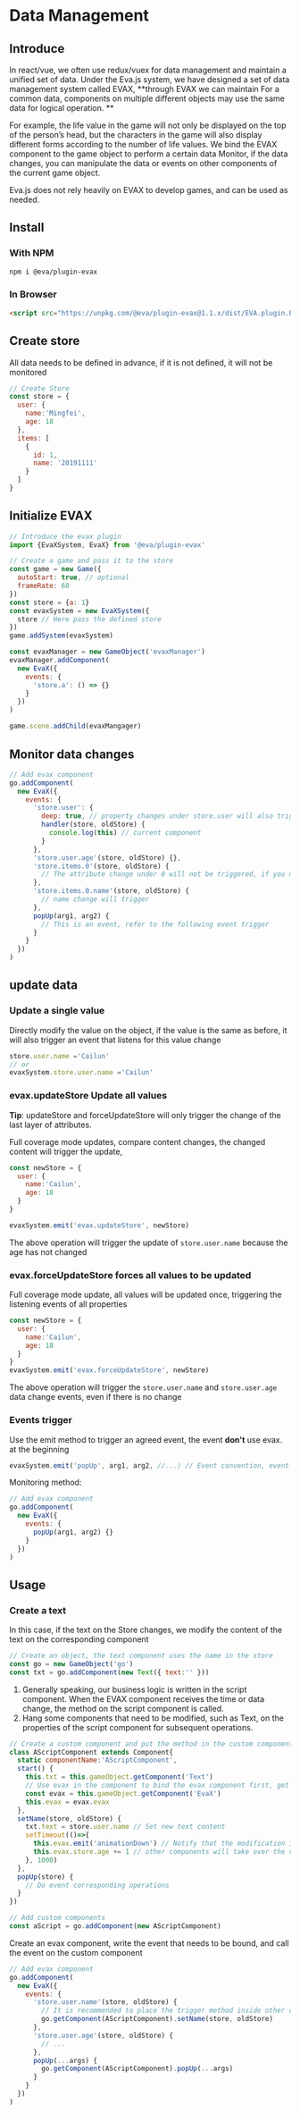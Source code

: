 # Data Management

## Introduce

In react/vue, we often use redux/vuex for data management and maintain a unified set of data. Under the Eva.js system, we have designed a set of data management system called EVAX, **through EVAX we can maintain For a common data, components on multiple different objects may use the same data for logical operation. **

For example, the life value in the game will not only be displayed on the top of the person’s head, but the characters in the game will also display different forms according to the number of life values. We bind the EVAX component to the game object to perform a certain data Monitor, if the data changes, you can manipulate the data or events on other components of the current game object.

Eva.js does not rely heavily on EVAX to develop games, and can be used as needed.

## Install

### With NPM
```bash
npm i @eva/plugin-evax
```

### In Browser
```html
<script src="https://unpkg.com/@eva/plugin-evax@1.1.x/dist/EVA.plugin.EVAX.min.js"></script>
```

## Create store

All data needs to be defined in advance, if it is not defined, it will not be monitored

```js
// Create Store
const store = {
  user: {
    name:'Mingfei',
    age: 18
  },
  items: [
    {
      id: 1,
      name: '20191111'
    }
  ]
}
```

## Initialize EVAX

```js
// Introduce the evax plugin
import {EvaXSystem, EvaX} from '@eva/plugin-evax'

// Create a game and pass it to the store
const game = new Game({
  autoStart: true, // optional
  frameRate: 60
})
const store = {a: 1}
const evaxSystem = new EvaXSystem({
  store // Here pass the defined store
})
game.addSystem(evaxSystem)

const evaxManager = new GameObject('evaxManager')
evaxManager.addComponent(
  new EvaX({
    events: {
      'store.a': () => {}
    }
  })
)

game.scene.addChild(evaxMangager)
```

## Monitor data changes

```js
// Add evax component
go.addComponent(
  new EvaX({
    events: {
      'store.user': {
        deep: true, // property changes under store.user will also trigger
        handler(store, oldStore) {
          console.log(this) // current component
        }
      },
      'store.user.age'(store, oldStore) {},
      'store.items.0'(store, oldStore) {
        // The attribute change under 0 will not be triggered, if you need to monitor, you need to set deep
      },
      'store.items.0.name'(store, oldStore) {
        // name change will trigger
      },
      popUp(arg1, arg2) {
        // This is an event, refer to the following event trigger
      }
    }
  })
)
```

###

## update data

### Update a single value

Directly modify the value on the object, if the value is the same as before, it will also trigger an event that listens for this value change

```js
store.user.name ='Cailun'
// or
evaxSystem.store.user.name ='Cailun'
```

### evax.updateStore Update all values

**Tip**: updateStore and forceUpdateStore will only trigger the change of the last layer of attributes.

Full coverage mode updates, compare content changes, the changed content will trigger the update,

```js
const newStore = {
  user: {
    name:'Cailun',
    age: 18
  }
}

evaxSystem.emit('evax.updateStore', newStore)
```

The above operation will trigger the update of `store.user.name` because the age has not changed

### evax.forceUpdateStore forces all values ​​to be updated

Full coverage mode update, all values ​​will be updated once, triggering the listening events of all properties

```js
const newStore = {
  user: {
    name:'Cailun',
    age: 18
  }
}
evaxSystem.emit('evax.forceUpdateStore', newStore)
```

The above operation will trigger the `store.user.name` and `store.user.age` data change events, even if there is no change

### Events trigger

Use the emit method to trigger an agreed event, the event **don't** use evax. at the beginning

```js
evaxSystem.emit('popUp', arg1, arg2, //...) // Event convention, event **do not** use evax. at the beginning
```

Monitoring method:

```js
// Add evax component
go.addComponent(
  new EvaX({
    events: {
      popUp(arg1, arg2) {}
    }
  })
)
```

## Usage

### Create a text

In this case, if the text on the Store changes, we modify the content of the text on the corresponding component

```js
// Create an object, the text component uses the name in the store
const go = new GameObject('go')
const txt = go.addComponent(new Text({ text:'' }))
```

1. Generally speaking, our business logic is written in the script component. When the EVAX component receives the time or data change, the method on the script component is called.
2. Hang some components that need to be modified, such as Text, on the properties of the script component for subsequent operations.

```js
// Create a custom component and put the method in the custom component
class AScriptComponent extends Component{
  static componentName:'AScriptComponent',
  start() {
    this.txt = this.gameObject.getComponent('Text')
    // Use evax in the component to bind the evax component first, get the evax object on the evax component, and perform event triggering and modification
    const evax = this.gameObject.getComponent('EvaX')
    this.evax = evax.evax
  },
  setName(store, oldStore) {
    txt.text = store.user.name // Set new text content
    setTimeout(()=>{
      this.evax.emit('animationDown') // Notify that the modification is complete, and other components will take over the changes, not in this case
      this.evax.store.age += 1 // other components will take over the changes, not in this case
    }, 1000)
  },
  popUp(store) {
    // Do event corresponding operations
  }
})

// Add custom components
const aScript = go.addComponent(new AScriptComponent)
```

Create an evax component, write the event that needs to be bound, and call the event on the custom component

```js
// Add evax component
go.addComponent(
  new EvaX({
    events: {
      'store.user.name'(store, oldStore) {
        // It is recommended to place the trigger method inside other custom components for use with subsequent scene editors
        go.getComponent(AScriptComponent).setName(store, oldStore)
      },
      'store.user.age'(store, oldStore) {
        // ...
      },
      popUp(...args) {
        go.getComponent(AScriptComponent).popUp(...args)
      }
    }
  })
)
```

<br/>
<br/>
<br/>
<br/>
<br/>